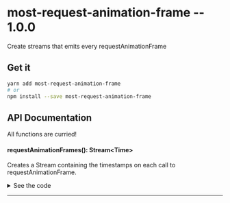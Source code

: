 # most-request-animation-frame -- 1.0.0

Create streams that emits every requestAnimationFrame

## Get it
```sh
yarn add most-request-animation-frame
# or
npm install --save most-request-animation-frame
```

## API Documentation

All functions are curried!

#### requestAnimationFrames(): Stream\<Time\>

<p>

Creates a Stream containing the timestamps on each call to requestAnimationFrame.

</p>


<details>
<summary>See the code</summary>

```typescript

export function requestAnimationFrames(): Stream<Time> {
  return multicast(new RequestAnimationFrame())
}

```

</details>
<hr />
